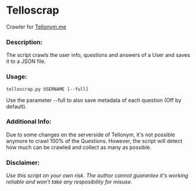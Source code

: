 # Telloscrap
Crawler for [Tellonym.me](https://tellonym.me)


### Description:
The script crawls the user info, questions and answers of a User and saves it to a JSON file.

### Usage:
```telloscrap.py USERNAME [--full]```

Use the parameter --full to also save metadata of each question (Off by default).


### Additional Info:
Due to some changes on the serverside of Tellonym, it's not possible anymore to crawl 100% of the Questions.
However, the script will detect how much can be crawled and collect as many as possible.


### Disclaimer:
_Use this script on your own risk. The author cannot guarantee it's working reliable and won't take any resposibility for misuse._
